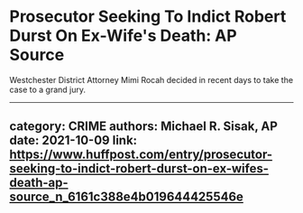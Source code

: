 # Prosecutor Seeking To Indict Robert Durst On Ex-Wife's Death: AP Source

Westchester District Attorney Mimi Rocah decided in recent days to take the case to a grand jury.

---
category: CRIME
authors: Michael R. Sisak, AP
date: 2021-10-09
link: https://www.huffpost.com/entry/prosecutor-seeking-to-indict-robert-durst-on-ex-wifes-death-ap-source_n_6161c388e4b019644425546e
---
